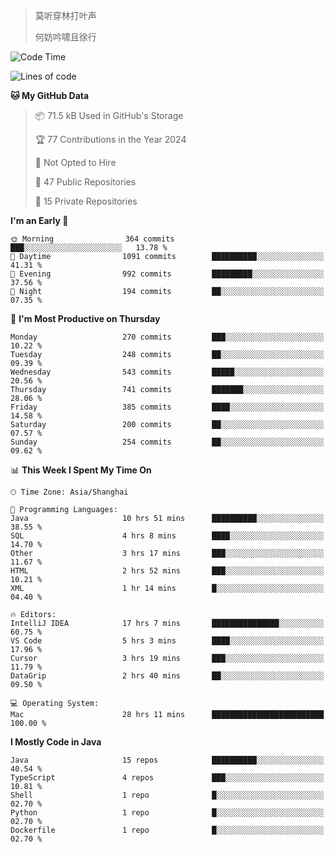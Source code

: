 > 莫听穿林打叶声
> 
> 何妨吟啸且徐行

<!-- ![Github Stats](https://github-readme-stats.vercel.app/api?username=catch6&count_private=true&show_icons=true&theme=gruvbox) -->

<!-- ![Top Langs](https://github-readme-stats.vercel.app/api/top-langs/?username=catch6&layout=compact) -->

<!--START_SECTION:waka-->
![Code Time](http://img.shields.io/badge/Code%20Time-1%2C663%20hrs%2019%20mins-blue)

![Lines of code](https://img.shields.io/badge/From%20Hello%20World%20I%27ve%20Written-9.4%20million%20lines%20of%20code-blue)

**🐱 My GitHub Data** 

> 📦 71.5 kB Used in GitHub's Storage 
 > 
> 🏆 77 Contributions in the Year 2024
 > 
> 🚫 Not Opted to Hire
 > 
> 📜 47 Public Repositories 
 > 
> 🔑 15 Private Repositories 
 > 
**I'm an Early 🐤** 

```text
🌞 Morning                364 commits         ███░░░░░░░░░░░░░░░░░░░░░░   13.78 % 
🌆 Daytime                1091 commits        ██████████░░░░░░░░░░░░░░░   41.31 % 
🌃 Evening                992 commits         █████████░░░░░░░░░░░░░░░░   37.56 % 
🌙 Night                  194 commits         ██░░░░░░░░░░░░░░░░░░░░░░░   07.35 % 
```
📅 **I'm Most Productive on Thursday** 

```text
Monday                   270 commits         ███░░░░░░░░░░░░░░░░░░░░░░   10.22 % 
Tuesday                  248 commits         ██░░░░░░░░░░░░░░░░░░░░░░░   09.39 % 
Wednesday                543 commits         █████░░░░░░░░░░░░░░░░░░░░   20.56 % 
Thursday                 741 commits         ███████░░░░░░░░░░░░░░░░░░   28.06 % 
Friday                   385 commits         ████░░░░░░░░░░░░░░░░░░░░░   14.58 % 
Saturday                 200 commits         ██░░░░░░░░░░░░░░░░░░░░░░░   07.57 % 
Sunday                   254 commits         ██░░░░░░░░░░░░░░░░░░░░░░░   09.62 % 
```


📊 **This Week I Spent My Time On** 

```text
🕑︎ Time Zone: Asia/Shanghai

💬 Programming Languages: 
Java                     10 hrs 51 mins      ██████████░░░░░░░░░░░░░░░   38.55 % 
SQL                      4 hrs 8 mins        ████░░░░░░░░░░░░░░░░░░░░░   14.70 % 
Other                    3 hrs 17 mins       ███░░░░░░░░░░░░░░░░░░░░░░   11.67 % 
HTML                     2 hrs 52 mins       ███░░░░░░░░░░░░░░░░░░░░░░   10.21 % 
XML                      1 hr 14 mins        █░░░░░░░░░░░░░░░░░░░░░░░░   04.40 % 

🔥 Editors: 
IntelliJ IDEA            17 hrs 7 mins       ███████████████░░░░░░░░░░   60.75 % 
VS Code                  5 hrs 3 mins        ████░░░░░░░░░░░░░░░░░░░░░   17.96 % 
Cursor                   3 hrs 19 mins       ███░░░░░░░░░░░░░░░░░░░░░░   11.79 % 
DataGrip                 2 hrs 40 mins       ██░░░░░░░░░░░░░░░░░░░░░░░   09.50 % 

💻 Operating System: 
Mac                      28 hrs 11 mins      █████████████████████████   100.00 % 
```

**I Mostly Code in Java** 

```text
Java                     15 repos            ██████████░░░░░░░░░░░░░░░   40.54 % 
TypeScript               4 repos             ███░░░░░░░░░░░░░░░░░░░░░░   10.81 % 
Shell                    1 repo              █░░░░░░░░░░░░░░░░░░░░░░░░   02.70 % 
Python                   1 repo              █░░░░░░░░░░░░░░░░░░░░░░░░   02.70 % 
Dockerfile               1 repo              █░░░░░░░░░░░░░░░░░░░░░░░░   02.70 % 
```




<!--END_SECTION:waka-->
